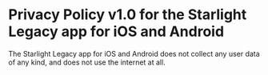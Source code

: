 # Privacy Policy v1.0 for the Starlight Legacy app for iOS and Android
The Starlight Legacy app for iOS and Android does not collect any user data of any kind, and does not use the internet at all.

